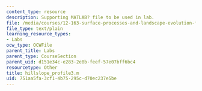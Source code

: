 ```yaml
---
content_type: resource
description: Supporting MATLAB? file to be used in lab.
file: /media/courses/12-163-surface-processes-and-landscape-evolution-fall-2004/751aa5fa3cf14b75295cd70ec237e5be_hillslope_profile3.m
file_type: text/plain
learning_resource_types:
- Labs
ocw_type: OCWFile
parent_title: Labs
parent_type: CourseSection
parent_uid: d151e34c-e283-2e8b-feef-57e07bff6bc4
resourcetype: Other
title: hillslope_profile3.m
uid: 751aa5fa-3cf1-4b75-295c-d70ec237e5be
---
```

